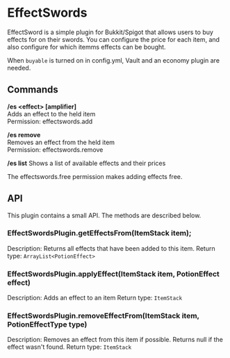 # EffectSwords
EffectSword is a simple plugin for Bukkit/Spigot that allows users to buy effects for on their swords.
You can configure the price for each item, and also configure for which itemms effects can be bought.

When `buyable` is turned on in config.yml, Vault and an economy plugin are needed.

## Commands

**/es &lt;effect> [amplifier]**  
Adds an effect to the held item  
Permission: effectswords.add

**/es remove <effect>**  
Removes an effect from the held item  
Permission: effectswords.remove

**/es list**
Shows a list of available effects and their prices

The effectswords.free permission makes adding effects free.

## API

This plugin contains a small API. The methods are described below.

### EffectSwordsPlugin.getEffectsFrom(ItemStack item);
Description: Returns all effects that have been added to this item.
Return type: `ArrayList<PotionEffect>`

### EffectSwordsPlugin.applyEffect(ItemStack item, PotionEffect effect)
Description: Adds an effect to an item
Return type: `ItemStack`

### EffectSwordsPlugin.removeEffectFrom(ItemStack item, PotionEffectType type)
Description: Removes an effect from this item if possible. Returns null if the effect wasn't found.
Return type: `ItemStack`

